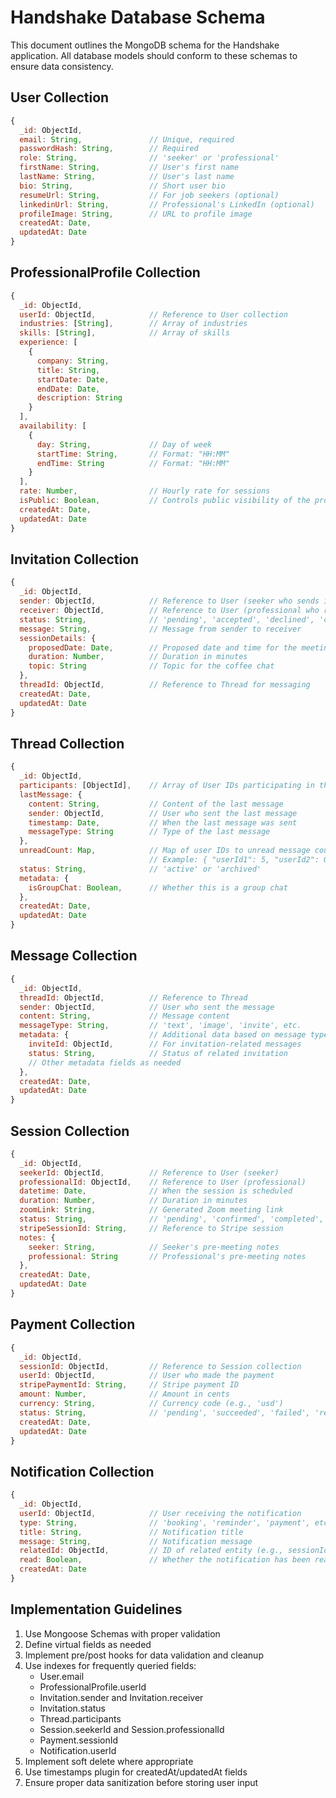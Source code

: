 # Handshake Database Schema

This document outlines the MongoDB schema for the Handshake application. All database models should conform to these schemas to ensure data consistency.

## User Collection

```javascript
{
  _id: ObjectId,
  email: String,               // Unique, required
  passwordHash: String,        // Required
  role: String,                // 'seeker' or 'professional'
  firstName: String,           // User's first name
  lastName: String,            // User's last name
  bio: String,                 // Short user bio
  resumeUrl: String,           // For job seekers (optional)
  linkedinUrl: String,         // Professional's LinkedIn (optional)
  profileImage: String,        // URL to profile image
  createdAt: Date,
  updatedAt: Date
}
```

## ProfessionalProfile Collection

```javascript
{
  _id: ObjectId,
  userId: ObjectId,            // Reference to User collection
  industries: [String],        // Array of industries
  skills: [String],            // Array of skills
  experience: [
    {
      company: String,
      title: String,
      startDate: Date,
      endDate: Date,
      description: String
    }
  ],
  availability: [
    {
      day: String,             // Day of week
      startTime: String,       // Format: "HH:MM"
      endTime: String          // Format: "HH:MM"
    }
  ],
  rate: Number,                // Hourly rate for sessions
  isPublic: Boolean,           // Controls public visibility of the profile, defaults to true
  createdAt: Date,
  updatedAt: Date
}
```

## Invitation Collection

```javascript
{
  _id: ObjectId,
  sender: ObjectId,            // Reference to User (seeker who sends invitation)
  receiver: ObjectId,          // Reference to User (professional who receives invitation)
  status: String,              // 'pending', 'accepted', 'declined', 'cancelled'
  message: String,             // Message from sender to receiver
  sessionDetails: {
    proposedDate: Date,        // Proposed date and time for the meeting
    duration: Number,          // Duration in minutes
    topic: String              // Topic for the coffee chat
  },
  threadId: ObjectId,          // Reference to Thread for messaging
  createdAt: Date,
  updatedAt: Date
}
```

## Thread Collection

```javascript
{
  _id: ObjectId,
  participants: [ObjectId],    // Array of User IDs participating in this thread
  lastMessage: {
    content: String,           // Content of the last message
    sender: ObjectId,          // User who sent the last message
    timestamp: Date,           // When the last message was sent
    messageType: String        // Type of the last message
  },
  unreadCount: Map,            // Map of user IDs to unread message counts
                               // Example: { "userId1": 5, "userId2": 0 }
  status: String,              // 'active' or 'archived'
  metadata: {
    isGroupChat: Boolean,      // Whether this is a group chat
  },
  createdAt: Date,
  updatedAt: Date
}
```

## Message Collection

```javascript
{
  _id: ObjectId,
  threadId: ObjectId,          // Reference to Thread
  sender: ObjectId,            // User who sent the message
  content: String,             // Message content
  messageType: String,         // 'text', 'image', 'invite', etc.
  metadata: {                  // Additional data based on message type
    inviteId: ObjectId,        // For invitation-related messages
    status: String,            // Status of related invitation
    // Other metadata fields as needed
  },
  createdAt: Date,
  updatedAt: Date
}
```

## Session Collection

```javascript
{
  _id: ObjectId,
  seekerId: ObjectId,          // Reference to User (seeker)
  professionalId: ObjectId,    // Reference to User (professional)
  datetime: Date,              // When the session is scheduled
  duration: Number,            // Duration in minutes
  zoomLink: String,            // Generated Zoom meeting link
  status: String,              // 'pending', 'confirmed', 'completed', 'cancelled'
  stripeSessionId: String,     // Reference to Stripe session
  notes: {
    seeker: String,            // Seeker's pre-meeting notes
    professional: String       // Professional's pre-meeting notes
  },
  createdAt: Date,
  updatedAt: Date
}
```

## Payment Collection

```javascript
{
  _id: ObjectId,
  sessionId: ObjectId,         // Reference to Session collection
  userId: ObjectId,            // User who made the payment
  stripePaymentId: String,     // Stripe payment ID
  amount: Number,              // Amount in cents
  currency: String,            // Currency code (e.g., 'usd')
  status: String,              // 'pending', 'succeeded', 'failed', 'refunded'
  createdAt: Date,
  updatedAt: Date
}
```

## Notification Collection

```javascript
{
  _id: ObjectId,
  userId: ObjectId,            // User receiving the notification
  type: String,                // 'booking', 'reminder', 'payment', etc.
  title: String,               // Notification title
  message: String,             // Notification message
  relatedId: ObjectId,         // ID of related entity (e.g., sessionId)
  read: Boolean,               // Whether the notification has been read
  createdAt: Date
}
```

## Implementation Guidelines

1. Use Mongoose Schemas with proper validation
2. Define virtual fields as needed
3. Implement pre/post hooks for data validation and cleanup
4. Use indexes for frequently queried fields:
   - User.email
   - ProfessionalProfile.userId
   - Invitation.sender and Invitation.receiver
   - Invitation.status
   - Thread.participants
   - Session.seekerId and Session.professionalId
   - Payment.sessionId
   - Notification.userId
5. Implement soft delete where appropriate
6. Use timestamps plugin for createdAt/updatedAt fields
7. Ensure proper data sanitization before storing user input 